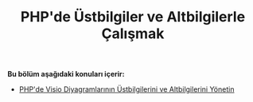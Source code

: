 ﻿---
title: PHP'de Üstbilgiler ve Altbilgilerle Çalışmak
type: docs
weight: 50
url: /tr/java/working-with-headers-and-footers-in-php/
---
**Bu bölüm aşağıdaki konuları içerir:**

- [PHP'de Visio Diyagramlarının Üstbilgilerini ve Altbilgilerini Yönetin](/diagram/tr/java/manage-headers-and-footers-of-the-visio-diagrams-in-php/)
